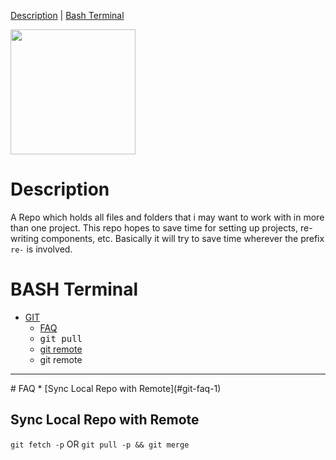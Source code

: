 [Description](#description)     | 
[Bash Terminal](#bash-terminal)

<img src="https://octodex.github.com/images/yaktocat.png" width="200" />

# Description
A Repo which holds all files and folders that i may want to work with in more than one project.  This repo hopes to save time for setting up projects, re-writing components, etc.  Basically it will try to save time wherever the prefix `re-` is involved.

# BASH Terminal
* [GIT](#git)
  * [FAQ](#faq)
  * <samp title="Syncs the local repo with the remote repo.  A better method would be to work with `git fetch` which executes `git pull -p` and `git merge` in a single command.  `-p`, i think, is for `prune` ">git pull</samp>
  * [git remote](#git-remote) 
  * git remote
<hr />
# FAQ
* [Sync Local Repo with Remote](#git-faq-1)

## Sync Local Repo with Remote
`git fetch -p`
OR
`git pull -p && git merge`



